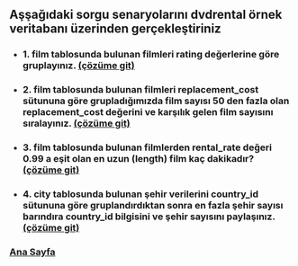 ## Aşşağıdaki sorgu senaryolarını **dvdrental** örnek veritabanı üzerinden gerçekleştiriniz
 * ### 1. **film** tablosunda bulunan filmleri rating değerlerine göre gruplayınız. [(çözüme git)](1.sql "Tıklayarak 1. ödevi açabilirsin ")
 * ### 2. **film** tablosunda bulunan filmleri **replacement_cost** sütununa göre grupladığımızda film sayısı 50 den fazla olan replacement_cost değerini ve karşılık gelen film sayısını sıralayınız. [(çözüme git)](2.sql "Tıklayarak 2. ödevi açabilirsin ")
 * ### 3. **film** tablosunda bulunan filmlerden rental_rate değeri 0.99 a eşit olan en uzun (length) film kaç dakikadır? [(çözüme git)](3.sql "Tıklayarak 3. ödevi açabilirsin ")
 * ### 4. **city** tablosunda bulunan şehir verilerini **country_id** sütununa göre gruplandırdıktan sonra en fazla şehir sayısı barındıra country_id bilgisini ve şehir sayısını paylaşınız. [(çözüme git)](4.sql "Tıklayarak 4. ödevi açabilirsin ")



### [**Ana Sayfa**](../blob/main/README.md "Tıklayarak gidebilirsin")